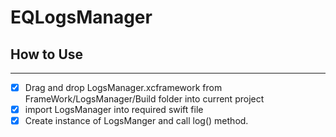 # EQLogsManager

## How to Use
---

- [x] Drag and drop LogsManager.xcframework from FrameWork/LogsManager/Build folder into current project
- [x] import LogsManager into required swift file
- [x] Create instance of LogsManger and call log() method. 
